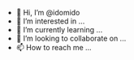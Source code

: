 - 👋 Hi, I’m @idomido
- 👀 I’m interested in ...
- 🌱 I’m currently learning ...
- 💞️ I’m looking to collaborate on ...
- 📫 How to reach me ...

<!---
idomido/idomido is a ✨ special ✨ repository because its `README.md` (this file) appears on your GitHub profile.
You can click the Preview link to take a look at your changes.
--->
